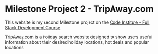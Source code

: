 # <h1>Milestone Project 2 - TripAway.com</h1>

This website is my second Milestone project on the [Code Institute - Full Stack Development Course](https://codeinstitute.net/)

[TripAway.com](https://mikew1999.github.io/Milestone-Project-2/) is a holiday search website designed to show users useful information about their desired holiday locations, hot deals and popular locations. 

